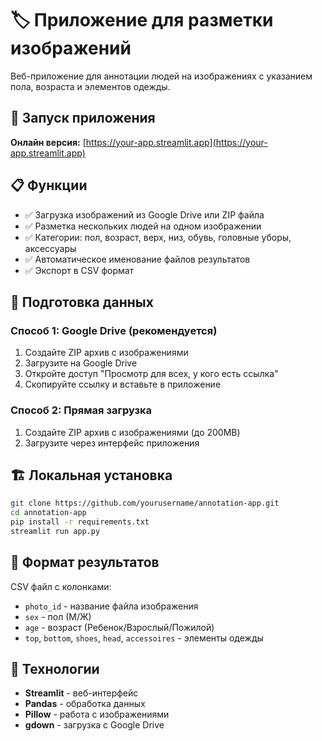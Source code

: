 # 🏷️ Приложение для разметки изображений

Веб-приложение для аннотации людей на изображениях с указанием пола, возраста и элементов одежды.

## 🚀 Запуск приложения

**Онлайн версия:** [https://your-app.streamlit.app](https://your-app.streamlit.app)

## 📋 Функции

- ✅ Загрузка изображений из Google Drive или ZIP файла
- ✅ Разметка нескольких людей на одном изображении  
- ✅ Категории: пол, возраст, верх, низ, обувь, головные уборы, аксессуары
- ✅ Автоматическое именование файлов результатов
- ✅ Экспорт в CSV формат

## 📂 Подготовка данных

### Способ 1: Google Drive (рекомендуется)
1. Создайте ZIP архив с изображениями
2. Загрузите на Google Drive
3. Откройте доступ "Просмотр для всех, у кого есть ссылка"  
4. Скопируйте ссылку и вставьте в приложение

### Способ 2: Прямая загрузка
1. Создайте ZIP архив с изображениями (до 200MB)
2. Загрузите через интерфейс приложения

## 🏗️ Локальная установка

```bash
git clone https://github.com/yourusername/annotation-app.git
cd annotation-app
pip install -r requirements.txt
streamlit run app.py
```

## 📄 Формат результатов

CSV файл с колонками:
- `photo_id` - название файла изображения
- `sex` - пол (М/Ж)  
- `age` - возраст (Ребенок/Взрослый/Пожилой)
- `top`, `bottom`, `shoes`, `head`, `accessoires` - элементы одежды

## 🔧 Технологии

- **Streamlit** - веб-интерфейс
- **Pandas** - обработка данных
- **Pillow** - работа с изображениями
- **gdown** - загрузка с Google Drive